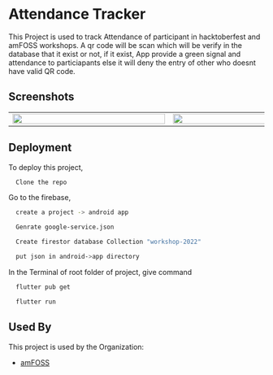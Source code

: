 
# Attendance Tracker

This Project is used to track Attendance of participant in hacktoberfest and amFOSS workshops. A qr code will be scan which will be verify in the database that it exist or not, if it exist, App provide a green signal and attendance to particiapants else it will deny the entry of other who doesnt have valid QR code.


## Screenshots

<table border="0">
  <tr>
    <td>
<img src="https://user-images.githubusercontent.com/85174423/227800498-0ef047ce-fdc1-49a5-ac7e-08223827c7b4.jpg" height="20%" width="300"/>
    </td>
    <td>
<img src="https://user-images.githubusercontent.com/85174423/227800528-03cdbc22-60af-40df-b138-260476e56541.jpg" height="20%" width="300"/>
    </td>
    <td>
<img src="https://user-images.githubusercontent.com/85174423/227800625-42bd2d8f-2364-4ba6-9ffd-527ec8ec3e78.jpg" height="20%" width="300"/>
    </td>
  </tr>
  </table>

## Deployment

To deploy this project,  

```bash
  Clone the repo
```
Go to the firebase,

```bash
  create a project -> android app
```

```bash
  Genrate google-service.json
```
```bash
  Create firestor database Collection "workshop-2022"
```
```bash
  put json in android->app directory
```

In the Terminal of root folder of project, give command
```bash
  flutter pub get
```

```bash
  flutter run
```

## Used By

This project is used by the Organization:

- [amFOSS](https://gitlab.com/amfoss)



